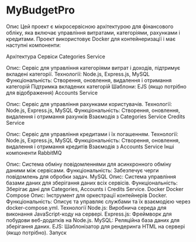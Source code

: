 # MyBudgetPro
Опис
Цей проект є мікросервісною архітектурою для фінансового обліку, яка включає управління витратами, категоріями, рахунками і кредитами. Проект використовує Docker для контейнеризації і має наступні компоненти:

Архітектура
Сервіси
Categories Service

Опис: Сервіс для управління категоріями витрат і доходів, підтримує вкладені категорії.
Технології: Node.js, Express.js, MySQL
Функціональність:
Створення, оновлення, видалення і отримання категорій
Підтримка вкладених категорій
Шаблони: EJS (якщо потрібно для відображення)
Accounts Service

Опис: Сервіс для управління рахунками користувачів.
Технології: Node.js, Express.js, MySQL
Функціональність:
Створення, оновлення, видалення і отримання рахунків
Взаємодія з Categories Service
Credits Service

Опис: Сервіс для управління кредитами і їх погашенням.
Технології: Node.js, Express.js, MySQL
Функціональність:
Створення, оновлення, видалення і отримання кредитів
Взаємодія з Accounts Service
Інші компоненти
RabbitMQ

Опис: Система обміну повідомленнями для асинхронного обміну даними між сервісами.
Функціональність: Забезпечує черги повідомлень для обробки задач.
MySQL
Опис: Система управління базами даних для зберігання даних всіх сервісів.
Функціональність: Зберігає дані для Categories, Accounts і Credits Service.
Docker
Docker Compose
Опис: Інструмент для оркестрації контейнерів Docker.
Функціональність: Описує та управляє службами та їх взаємодією через docker-compose.yml.
Технології
Node.js: Виробнича середа для виконання JavaScript-коду на сервері.
Express.js: Фреймворк для побудови веб-додатків на Node.js.
MySQL: Реляційна база даних для зберігання даних.
EJS: Шаблонізатор для рендеринга HTML на сервері (якщо потрібно).
Запуск


